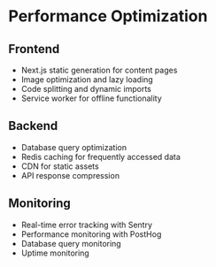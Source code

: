 # Performance Optimization

## Frontend
- Next.js static generation for content pages
- Image optimization and lazy loading
- Code splitting and dynamic imports
- Service worker for offline functionality

## Backend
- Database query optimization
- Redis caching for frequently accessed data
- CDN for static assets
- API response compression

## Monitoring
- Real-time error tracking with Sentry
- Performance monitoring with PostHog
- Database query monitoring
- Uptime monitoring

